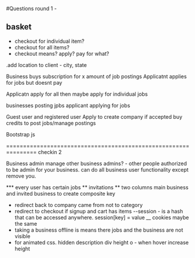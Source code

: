 #Questions round 1 -
## basket
* checkout for individual item?
* checkout for all items?
* checkout means? apply? pay for what?




.add location to client - city, state

Business buys subscription for x amount of job postings
Applicatnt applies for jobs but doesnt pay

Applicatn apply for all then maybe apply for individual jobs



businesses posting jpbs
applicant applying for jobs

Guest user and registered user
Apply to create company if accepted buy credits to post jobs/manage postings


Bootstrap js



===============================================================
checkin 2

Business admin manage other business admins? - other people authorized to be admin for your business. can do all business user functionality except remove you.

*** every user has certain jobs
** invitations
** two columns main business and invited business to create composite key

- redirect back to company came from not to category
- redirect to checkout if signup and cart has items
--session - is a hash that can be accessed anywhere. session[key] = value
__ cookies maybe the same
- taking a business offline is means there jobs and the business are not visible
- for animated css. hidden description div height o - when hover increase height
